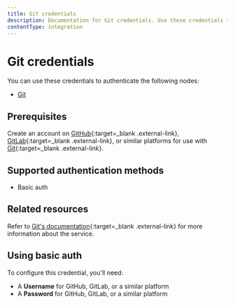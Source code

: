 ```yaml
---
title: Git credentials
description: Documentation for Git credentials. Use these credentials to authenticate Git in n8n, a workflow automation platform.
contentType: integration
---
```


# Git credentials

You can use these credentials to authenticate the following nodes:

- [Git](/integrations/builtin/core-nodes/n8n-nodes-base.git/)

## Prerequisites

Create an account on [GitHub](https://github.com){:target=_blank .external-link}, [GitLab](https://about.gitlab.com/){:target=_blank .external-link}, or similar platforms for use with [Git](https://git-scm.com){:target=_blank .external-link}.

## Supported authentication methods

- Basic auth

## Related resources

Refer to [Git's documentation](https://git-scm.com/doc){:target=_blank .external-link} for more information about the service.

## Using basic auth

To configure this credential, you'll need:

- A **Username** for GitHub, GitLab, or a similar platform
- A **Password** for GitHub, GitLab, or a similar platform

